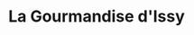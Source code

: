---
title: "La Gourmandise d'Issy"
url: /issy-les-moulineaux/la-gourmandise-dissy/
shop: Bäckerei
---